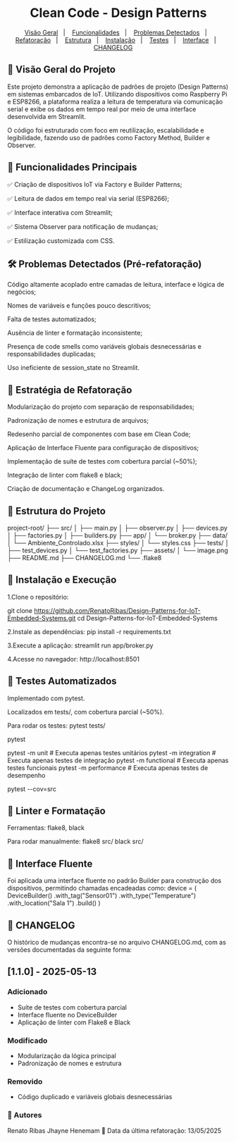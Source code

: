 <h1 align="center"> Clean Code - Design Patterns </h1>

<p align="center">
   <a href="#-tecnologias">Visão Geral</a>&nbsp;&nbsp;&nbsp;|&nbsp;&nbsp;&nbsp;
   <a href="#-projeto">Funcionalidades</a>&nbsp;&nbsp;&nbsp;|&nbsp;&nbsp;&nbsp;
   <a href="#-tecnologias">Problemas Detectados</a>&nbsp;&nbsp;&nbsp;|&nbsp;&nbsp;&nbsp;
   <a href="#-projeto">Refatoração</a>&nbsp;&nbsp;&nbsp;|&nbsp;&nbsp;&nbsp;
   <a href="#-projeto">Estrutura</a>&nbsp;&nbsp;&nbsp;|&nbsp;&nbsp;&nbsp;
   <a href="#-projeto">Instalação</a>&nbsp;&nbsp;&nbsp;|&nbsp;&nbsp;&nbsp;
   <a href="#-projeto">Testes</a>&nbsp;&nbsp;&nbsp;|&nbsp;&nbsp;&nbsp;
   <a href="#-projeto">Interface</a>&nbsp;&nbsp;&nbsp;|&nbsp;&nbsp;&nbsp;
   <a href="#-projeto">CHANGELOG</a>&nbsp;&nbsp;&nbsp;&nbsp;&nbsp;&nbsp;
</p>

## 📌 Visão Geral do Projeto
Este projeto demonstra a aplicação de padrões de projeto (Design Patterns) em sistemas embarcados de IoT. Utilizando dispositivos como Raspberry Pi e ESP8266, a plataforma realiza a leitura de temperatura via comunicação serial e exibe os dados em tempo real por meio de uma interface desenvolvida em Streamlit.

O código foi estruturado com foco em reutilização, escalabilidade e legibilidade, fazendo uso de padrões como Factory Method, Builder e Observer.


## 🧠 Funcionalidades Principais

✅ Criação de dispositivos IoT via Factory e Builder Patterns;

✅ Leitura de dados em tempo real via serial (ESP8266);

✅ Interface interativa com Streamlit;

✅ Sistema Observer para notificação de mudanças;

✅ Estilização customizada com CSS.


## 🛠️ Problemas Detectados (Pré-refatoração)

Código altamente acoplado entre camadas de leitura, interface e lógica de negócios;

Nomes de variáveis e funções pouco descritivos;

Falta de testes automatizados;

Ausência de linter e formatação inconsistente;

Presença de code smells como variáveis globais desnecessárias e responsabilidades duplicadas;

Uso ineficiente de session_state no Streamlit.


## 🔧 Estratégia de Refatoração

Modularização do projeto com separação de responsabilidades;

Padronização de nomes e estrutura de arquivos;

Redesenho parcial de componentes com base em Clean Code;

Aplicação de Interface Fluente para configuração de dispositivos;

Implementação de suíte de testes com cobertura parcial (~50%);

Integração de linter com flake8 e black;

Criação de documentação e ChangeLog organizados.

## 📁 Estrutura do Projeto

project-root/
├── src/
│   ├── main.py
│   ├── observer.py
│   ├── devices.py
│   ├── factories.py
│   ├── builders.py
├── app/
│   └── broker.py
├── data/
│   └── Ambiente_Controlado.xlsx
├── styles/
│   └── styles.css
├── tests/
│   ├── test_devices.py
│   └── test_factories.py
├── assets/
│   └── image.png
├── README.md
├── CHANGELOG.md
└── .flake8

## 🚀 Instalação e Execução

1.Clone o repositório:

git clone https://github.com/RenatoRibas/Design-Patterns-for-IoT-Embedded-Systems.git
cd Design-Patterns-for-IoT-Embedded-Systems

2.Instale as dependências:
pip install -r requirements.txt

3.Execute a aplicação:
streamlit run app/broker.py

4.Acesse no navegador: http://localhost:8501

## 🧪 Testes Automatizados

Implementado com pytest.

Localizados em tests/, com cobertura parcial (~50%).

Para rodar os testes:
pytest tests/

pytest

pytest -m unit  # Executa apenas testes unitários
pytest -m integration  # Executa apenas testes de integração
pytest -m functional  # Executa apenas testes funcionais
pytest -m performance  # Executa apenas testes de desempenho

pytest --cov=src

## 🧼 Linter e Formatação

Ferramentas: flake8, black

Para rodar manualmente:
flake8 src/
black src/

## 🧩 Interface Fluente

Foi aplicada uma interface fluente no padrão Builder para construção dos dispositivos, permitindo chamadas encadeadas como:
device = (
    DeviceBuilder()
    .with_tag("Sensor01")
    .with_type("Temperature")
    .with_location("Sala 1")
    .build()
)

## 🔄 CHANGELOG

O histórico de mudanças encontra-se no arquivo CHANGELOG.md, com as versões documentadas da seguinte forma:
## [1.1.0] - 2025-05-13
### Adicionado
- Suíte de testes com cobertura parcial
- Interface fluente no DeviceBuilder
- Aplicação de linter com Flake8 e Black

### Modificado
- Modularização da lógica principal
- Padronização de nomes e estrutura

### Removido
- Código duplicado e variáveis globais desnecessárias

### 👤 Autores
Renato Ribas
Jhayne Henemam
📅 Data da última refatoração: 13/05/2025

